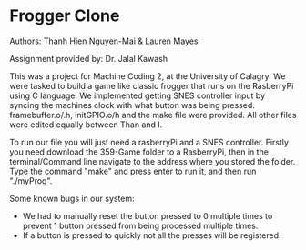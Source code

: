 <h1>Frogger Clone</h1>

Authors: Thanh Hien Nguyen-Mai & Lauren Mayes

Assignment provided by: Dr. Jalal Kawash

This was a project for Machine Coding 2, at the University of Calagry. We were tasked to build a game like classic frogger that runs on the RasberryPi using C language. We 
implemented getting SNES controller input by syncing the machines clock with what button was being pressed. framebuffer.o/.h, initGPIO.o/h and the make file were provided. All 
other files were edited equally between Than and I.

To run our file you will just need a rasberryPi and a SNES controller. Firstly you need download the 359-Game folder to a RasberryPi, then in the terminal/Command line navigate to 
the address where you stored the folder. Type the command "make" and press enter to run it, and then run "./myProg".

Some known bugs in our system:
 - We had to manually reset the button pressed to 0 multiple times to prevent 1 button pressed from being processed multiple times.
 - If a button is pressed to quickly not all the presses will be registered.

